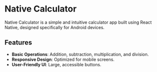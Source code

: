 # Native Calculator

Native Calculator is a simple and intuitive calculator app built using React Native, designed specifically for Android devices.

## Features

- **Basic Operations**: Addition, subtraction, multiplication, and division.
- **Responsive Design**: Optimized for mobile screens.
- **User-Friendly UI**: Large, accessible buttons.
